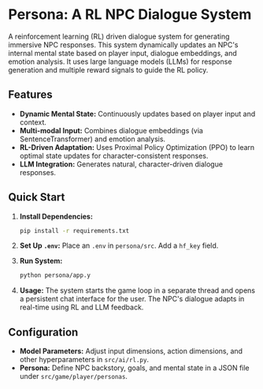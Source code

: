 # Persona: A RL NPC Dialogue System

A reinforcement learning (RL) driven dialogue system for generating immersive NPC responses. This system dynamically updates an NPC's internal mental state based on player input, dialogue embeddings, and emotion analysis. It uses large language models (LLMs) for response generation and multiple reward signals to guide the RL policy.

## Features

- **Dynamic Mental State:** Continuously updates based on player input and context.
- **Multi-modal Input:** Combines dialogue embeddings (via SentenceTransformer) and emotion analysis.
- **RL-Driven Adaptation:** Uses Proximal Policy Optimization (PPO) to learn optimal state updates for character-consistent responses.
- **LLM Integration:** Generates natural, character-driven dialogue responses.

## Quick Start

1. **Install Dependencies:**
   ```bash
   pip install -r requirements.txt
   ```

2. **Set Up `.env`:**
   Place an `.env` in `persona/src`.
   Add a `hf_key` field.

3. **Run System:**
   ```bash
   python persona/app.y
   ```

5. **Usage:**
The system starts the game loop in a separate thread and opens a persistent chat interface for the user. The NPC's dialogue adapts in real-time using RL and LLM feedback.

## Configuration

- **Model Parameters:** Adjust input dimensions, action dimensions, and other hyperparameters in `src/ai/rl.py`.
- **Persona:** Define NPC backstory, goals, and mental state in a JSON file under `src/game/player/personas`.
